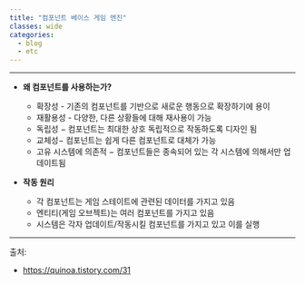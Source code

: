 ```yaml
---
title: "컴포넌트 베이스 게임 엔진"
classes: wide
categories: 
  - blog
  - etc
---
```

---   

* **왜 컴포넌트를 사용하는가?**
  - 확장성 - 기존의 컴포넌트를 기반으로 새로운 행동으로 확장하기에 용이
  - 재활용성 - 다양한, 다른 상황들에 대해 재사용이 가능
  - 독립성 − 컴포넌트는 최대한 상호 독립적으로 작동하도록 디자인 됨
  - 교체성− 컴포넌트는 쉽게 다른 컴포넌트로 대체가 가능
  - 고유 시스템에 의존적 − 컴포넌트들은 종속되어 있는 각 시스템에 의해서만 업데이트됨
  
* **작동 원리**
  - 각 컴포넌트는 게임 스테이트에 관련된 데이터를 가지고 있음
  - 엔티티(게임 오브젝트)는 여러 컴포넌트를 가지고 있음
  - 시스템은 각자 업데이트/작동시킬 컴포넌트를 가지고 있고 이를 실행
   
---  
출처:   
* https://quinoa.tistory.com/31
